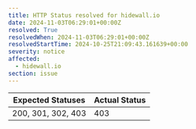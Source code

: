 ```yaml
---
title: HTTP Status resolved for hidewall.io
date: 2024-11-03T06:29:01+00:00Z
resolved: True
resolvedWhen: 2024-11-03T06:29:01+00:00Z
resolvedStartTime: 2024-10-25T21:09:43.161639+00:00
severity: notice
affected:
  - hidewall.io
section: issue
---
```


| Expected Statuses | Actual Status  |
|-------------------|----------------|
| 200, 301, 302, 403 | 403 |

